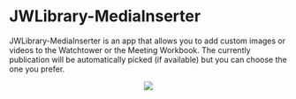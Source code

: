 # JWLibrary-MediaInserter
JWLibrary-MediaInserter is an app that allows you to add custom images or videos to the Watchtower or the Meeting Workbook. The currently publication will be automatically picked (if available) but you can choose the one you prefer.

<p align="center">
  <img src="https://user-images.githubusercontent.com/46404000/169495699-f9cf40ac-647d-4f26-a267-0c3e55eedae7.png">
</p>
